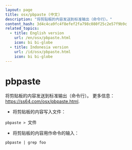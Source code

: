 ```yaml
---
layout: page
title: osx/pbpaste (中文)
description: "将剪贴板的内容发送到标准输出（命令行）。"
content_hash: 3d4c4ca9fc4f8efef2fa798c080f25c2e57f9b9c
related_topics:
  - title: English version
    url: /en/osx/pbpaste.html
    icon: bi bi-globe
  - title: Indonesia version
    url: /id/osx/pbpaste.html
    icon: bi bi-globe
---
```

# pbpaste

将剪贴板的内容发送到标准输出（命令行）。
更多信息：<https://ss64.com/osx/pbpaste.html>.

- 将剪贴板的内容写入文件：

`pbpaste > `<span class="tldr-var badge badge-pill bg-dark-lm bg-white-dm text-white-lm text-dark-dm font-weight-bold">文件</span>

- 将剪贴板的内容用作命令的输入：

`pbpaste | grep foo`
